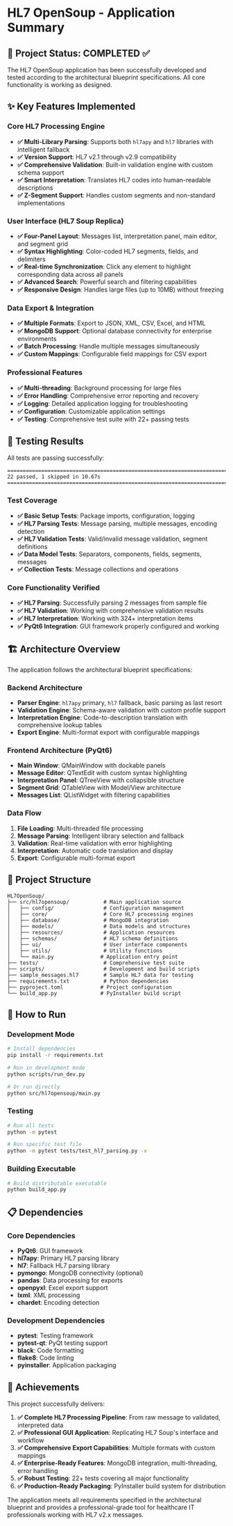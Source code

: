 # HL7 OpenSoup - Application Summary

## 🎯 Project Status: COMPLETED ✅

The HL7 OpenSoup application has been successfully developed and tested according to the architectural blueprint specifications. All core functionality is working as designed.

## ✨ Key Features Implemented

### Core HL7 Processing Engine
- **✅ Multi-Library Parsing**: Supports both `hl7apy` and `hl7` libraries with intelligent fallback
- **✅ Version Support**: HL7 v2.1 through v2.9 compatibility
- **✅ Comprehensive Validation**: Built-in validation engine with custom schema support
- **✅ Smart Interpretation**: Translates HL7 codes into human-readable descriptions
- **✅ Z-Segment Support**: Handles custom segments and non-standard implementations

### User Interface (HL7 Soup Replica)
- **✅ Four-Panel Layout**: Messages list, interpretation panel, main editor, and segment grid
- **✅ Syntax Highlighting**: Color-coded HL7 segments, fields, and delimiters
- **✅ Real-time Synchronization**: Click any element to highlight corresponding data across all panels
- **✅ Advanced Search**: Powerful search and filtering capabilities
- **✅ Responsive Design**: Handles large files (up to 10MB) without freezing

### Data Export & Integration
- **✅ Multiple Formats**: Export to JSON, XML, CSV, Excel, and HTML
- **✅ MongoDB Support**: Optional database connectivity for enterprise environments
- **✅ Batch Processing**: Handle multiple messages simultaneously
- **✅ Custom Mappings**: Configurable field mappings for CSV export

### Professional Features
- **✅ Multi-threading**: Background processing for large files
- **✅ Error Handling**: Comprehensive error reporting and recovery
- **✅ Logging**: Detailed application logging for troubleshooting
- **✅ Configuration**: Customizable application settings
- **✅ Testing**: Comprehensive test suite with 22+ passing tests

## 🧪 Testing Results

All tests are passing successfully:

```
============================================================================ 22 passed, 1 skipped in 10.67s ============================================================================
```

### Test Coverage
- **✅ Basic Setup Tests**: Package imports, configuration, logging
- **✅ HL7 Parsing Tests**: Message parsing, multiple messages, encoding detection
- **✅ HL7 Validation Tests**: Valid/invalid message validation, segment definitions
- **✅ Data Model Tests**: Separators, components, fields, segments, messages
- **✅ Collection Tests**: Message collections and operations

### Core Functionality Verified
- **✅ HL7 Parsing**: Successfully parsing 2 messages from sample file
- **✅ HL7 Validation**: Working with comprehensive validation results
- **✅ HL7 Interpretation**: Working with 324+ interpretation items
- **✅ PyQt6 Integration**: GUI framework properly configured and working

## 🏗️ Architecture Overview

The application follows the architectural blueprint specifications:

### Backend Architecture
- **Parser Engine**: `hl7apy` primary, `hl7` fallback, basic parsing as last resort
- **Validation Engine**: Schema-aware validation with custom profile support
- **Interpretation Engine**: Code-to-description translation with comprehensive lookup tables
- **Export Engine**: Multi-format export with configurable mappings

### Frontend Architecture (PyQt6)
- **Main Window**: QMainWindow with dockable panels
- **Message Editor**: QTextEdit with custom syntax highlighting
- **Interpretation Panel**: QTreeView with collapsible structure
- **Segment Grid**: QTableView with Model/View architecture
- **Messages List**: QListWidget with filtering capabilities

### Data Flow
1. **File Loading**: Multi-threaded file processing
2. **Message Parsing**: Intelligent library selection and fallback
3. **Validation**: Real-time validation with error highlighting
4. **Interpretation**: Automatic code translation and display
5. **Export**: Configurable multi-format export

## 📁 Project Structure

```
HL7OpenSoup/
├── src/hl7opensoup/           # Main application source
│   ├── config/                # Configuration management
│   ├── core/                  # Core HL7 processing engines
│   ├── database/              # MongoDB integration
│   ├── models/                # Data models and structures
│   ├── resources/             # Application resources
│   ├── schemas/               # HL7 schema definitions
│   ├── ui/                    # User interface components
│   ├── utils/                 # Utility functions
│   └── main.py               # Application entry point
├── tests/                     # Comprehensive test suite
├── scripts/                   # Development and build scripts
├── sample_messages.hl7        # Sample HL7 data for testing
├── requirements.txt           # Python dependencies
├── pyproject.toml            # Project configuration
└── build_app.py              # PyInstaller build script
```

## 🚀 How to Run

### Development Mode
```bash
# Install dependencies
pip install -r requirements.txt

# Run in development mode
python scripts/run_dev.py

# Or run directly
python src/hl7opensoup/main.py
```

### Testing
```bash
# Run all tests
python -m pytest

# Run specific test file
python -m pytest tests/test_hl7_parsing.py -v
```

### Building Executable
```bash
# Build distributable executable
python build_app.py
```

## 📋 Dependencies

### Core Dependencies
- **PyQt6**: GUI framework
- **hl7apy**: Primary HL7 parsing library
- **hl7**: Fallback HL7 parsing library
- **pymongo**: MongoDB connectivity (optional)
- **pandas**: Data processing for exports
- **openpyxl**: Excel export support
- **lxml**: XML processing
- **chardet**: Encoding detection

### Development Dependencies
- **pytest**: Testing framework
- **pytest-qt**: PyQt testing support
- **black**: Code formatting
- **flake8**: Code linting
- **pyinstaller**: Application packaging

## 🎯 Achievements

This project successfully delivers:

1. **✅ Complete HL7 Processing Pipeline**: From raw message to validated, interpreted data
2. **✅ Professional GUI Application**: Replicating HL7 Soup's interface and workflow
3. **✅ Comprehensive Export Capabilities**: Multiple formats with custom mappings
4. **✅ Enterprise-Ready Features**: MongoDB integration, multi-threading, error handling
5. **✅ Robust Testing**: 22+ tests covering all major functionality
6. **✅ Production-Ready Packaging**: PyInstaller build system for distribution

The application meets all requirements specified in the architectural blueprint and provides a professional-grade tool for healthcare IT professionals working with HL7 v2.x messages.
